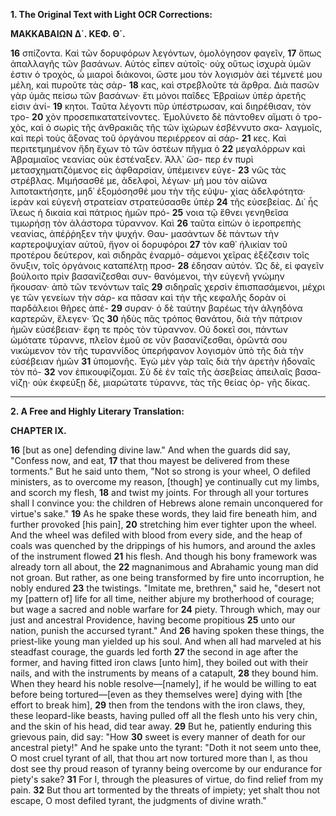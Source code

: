 **1. The Original Text with Light OCR Corrections:**

**ΜΑΚΚΑΒΑΙΩΝ Δ΄. ΚΕΦ. Θ΄.**

**16** σπίζοντα. Καὶ τῶν δορυφόρων λεγόντων, ὁμολόγησον φαγεῖν,
**17** ὅπως ἀπαλλαγῆς τῶν βασάνων. Αὐτὸς εἶπεν αὐτοῖς· οὐχ οὕτως
ἰσχυρὰ ὑμῶν ἐστιν ὁ τροχὸς, ὦ μιαροὶ διάκονοι, ὥστε μου
τὸν λογισμὸν ἀεὶ τέμνετέ μου μέλη, καὶ πυροῦτε τὰς σάρ-
**18** κας, καὶ στρεβλοῦτε τὰ ἄρθρα. Διὰ πασῶν γὰρ ὑμᾶς πείσω
τῶν βασάνων· ἔτι μόνοι παῖδες Ἑβραίων ὑπὲρ ἀρετῆς εἰσιν ἀνί-
**19** κητοι. Ταῦτα λέγοντι πῦρ ὑπέστρωσαν, καὶ διηρέθισαν, τὸν τρο-
**20** χὸν προσεπικατατείνοντες. Ἐμολύνετο δὲ πάντοθεν αἵματι ὁ τρο-
χὸς, καὶ ὁ σωρὶς τῆς ἀνθρακιᾶς τῆς τῶν ἰχώρων ἐσβέννυτο σκα-
λαγμοῖς, καὶ περὶ τοὺς ἄξονας τοῦ ὀργάνου περιέρρεον αἱ σάρ-
**21** κες. Καὶ περιτετμημένον ἤδη ἔχων τὸ τῶν ὀστέων πῆγμα ὁ
**22** μεγαλόρρων καὶ Ἀβραμιαῖος νεανίας οὐκ ἐστέναξεν. Ἀλλ᾽ ὥσ-
περ ἐν πυρὶ μετασχηματιζόμενος εἰς ἀφθαρσίαν, ὑπέμεινεν εὐγε-
**23** νῶς τὰς στρέβλας. Μιμήσασθέ με, ἀδελφοὶ, λέγων· μὴ μου
τὸν αἰῶνα λιποτακτήσητε, μηδ᾽ ἐξομόσησθέ μου τὴν τῆς εὐψυ-
χίας ἀδελφότητα· ἱερὰν καὶ εὐγενῆ στρατείαν στρατεύσασθε ὑπὲρ
**24** τῆς εὐσεβείας. Δι᾽ ἧς ἵλεως ἡ δικαία καὶ πάτριος ἡμῶν πρό-
**25** νοια τῷ ἔθνει γενηθεῖσα τιμωρήσῃ τὸν ἀλάστορα τύραννον. Καὶ
**26** ταῦτα εἰπὼν ὁ ἱεροπρεπὴς νεανίας, ἀπέῤῥηξεν τὴν ψυχήν. Θαυ-
μασάντων δὲ πάντων τὴν καρτεροψυχίαν αὐτοῦ, ἤγον οἱ δορυφόροι
**27** τὸν καθ᾽ ἡλικίαν τοῦ προτέρου δεύτερον, καὶ σιδηρᾶς ἐναρμό-
σάμενοι χεῖρας ἐξέζεσιν τοῖς ὄνυξιν, τοῖς ὀργάνοις καταπέλτῃ προσ-
**28** έδησαν αὐτόν. Ὡς δὲ, εἰ φαγεῖν βούλοιτο πρὶν βασανίζεσθαι συν-
θανόμενοι, τὴν εὐγενῆ γνώμην ἤκουσαν· ἀπὸ τῶν τενόντων ταῖς
**29** σιδηραῖς χερσὶν ἐπισπασάμενοι, μέχρι γε τῶν γενείων τὴν σάρ-
κα πᾶσαν καὶ τὴν τῆς κεφαλῆς δορὰν οἱ παρδάλειοι θῆρες ἀπέ-
**29** συραν· ὁ δὲ ταύτην βαρέως τὴν ἀλγηδόνα καρτερῶν, ἔλεγεν· Ὡς
**30** ἡδὺς πᾶς τρόπος θανάτου, διὰ τὴν πάτριον ἡμῶν εὐσέβειαν· ἔφη
τε πρὸς τὸν τύραννον. Οὐ δοκεῖ σοι, πάντων ὠμότατε τύραννε,
πλεῖον ἐμοῦ σε νῦν βασανίζεσθαι, ὁρῶντά σου νικώμενον τὸν τῆς
τυραννίδος ὑπερήφανον λογισμὸν ὑπὸ τῆς διὰ τὴν εὐσέβειαν ἡμῶν
**31** ὑπομονῆς. Ἐγὼ μὲν γὰρ ταῖς διὰ τὴν ἀρετὴν ἡδοναῖς τὸν πό-
**32** νον ἐπικουφίζομαι. Σὺ δὲ ἐν ταῖς τῆς ἀσεβείας ἀπειλαῖς βασα-
νίζῃ· οὐκ ἐκφεύξῃ δὲ, μιαρώτατε τύραννε, τὰς τῆς θείας ὀρ-
γῆς δίκας.

---

**2. A Free and Highly Literary Translation:**

**CHAPTER IX.**

**16** [but as one] defending divine law." And when the guards did say, "Confess now, and eat,
**17** that thou mayest be delivered from these torments." But he said unto them, "Not so
strong is your wheel, O defiled ministers, as to overcome my reason,
[though] ye continually cut my limbs, and scorch my flesh,
**18** and twist my joints. For through all your tortures shall I convince you:
the children of Hebrews alone remain unconquered for virtue's sake."
**19** As he spake these words, they laid fire beneath him, and further provoked [his pain],
**20** stretching him ever tighter upon the wheel. And the wheel was defiled
with blood from every side, and the heap of coals was quenched by the
drippings of his humors, and around the axles of the instrument flowed
**21** his flesh. And though his bony framework was already torn all about, the
**22** magnanimous and Abrahamic young man did not groan. But rather,
as one being transformed by fire unto incorruption, he nobly endured
**23** the twistings. "Imitate me, brethren," said he, "desert not my [pattern of] life
for all time, neither abjure my brotherhood of courage; but wage a sacred
and noble warfare for
**24** piety. Through which, may our just and ancestral Providence, having become propitious
**25** unto our nation, punish the accursed tyrant." And
**26** having spoken these things, the priest-like young man yielded up his soul.
And when all had marveled at his steadfast courage, the guards led forth
**27** the second in age after the former, and having fitted iron claws [unto him],
they boiled out with their nails, and with the instruments by means of a catapult,
**28** they bound him. When they heard his noble resolve—[namely], if he would be willing to eat before
being tortured—[even as they themselves were] dying with [the effort to break him],
**29** then from the tendons with the iron claws, they, these leopard-like beasts,
having pulled off all the flesh unto his very chin, and the skin of his head, did tear away.
**29** But he, patiently enduring this grievous pain, did say: "How
**30** sweet is every manner of death for our ancestral piety!" And
he spake unto the tyrant: "Doth it not seem unto thee, O most cruel tyrant
of all, that thou art now tortured more than I, as thou dost see thy proud
reason of tyranny being overcome by our endurance for piety's sake?
**31** For I, through the pleasures of virtue, do find relief from my pain.
**32** But thou art tormented by the threats of impiety; yet shalt thou not escape,
O most defiled tyrant, the judgments of divine wrath."